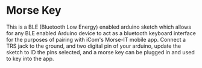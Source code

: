 Morse Key
==========

This is a BLE (Bluetooth Low Energy) enabled arduino sketch which allows for any BLE enabled Arduino device to act as a bluetooth keyboard interface for the purposes of pairing with iCom's Morse-IT mobile app.
Connect a TRS jack to the ground, and two digital pin of your arduino, update the sketch to ID the pins selected, and a morse key can be plugged in and used to key into the app.

